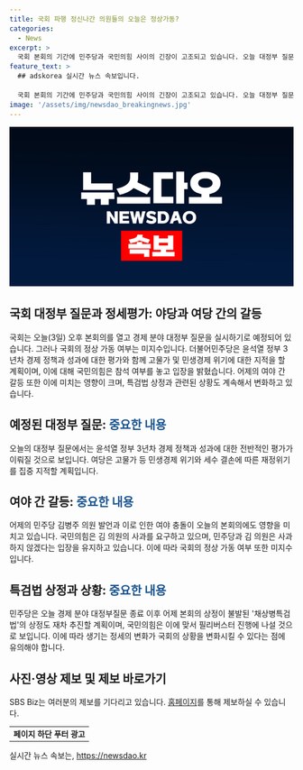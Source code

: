 ```yaml
---
title: 국회 파행 정신나간 의원들의 오늘은 정상가동?
categories:
  - News
excerpt: >
  국회 본회의 기간에 민주당과 국민의힘 사이의 긴장이 고조되고 있습니다. 오늘 대정부 질문에서는 윤석열 정부 3년차 경제 정책과 성과에 대한 평가가 이뤄지며, 민생경제 위기와 세수 결손 등에 대한 비판이 예상됩니다. 어제의 충돌로 인해 본회의의 진행이 불확실한 가운데, 민주당은 채상병특검법 상정도 추진하고 있어 정국의 긴장이 고조되고 있습니다. 불확실한 상황 속에서의 국회의 향방과 갈등의 해결에 관한 관심이 높아지고 있습니다. SBS Biz는 계속해서 다양한 제보를 기다리고 있습니다.
feature_text: >
  ## adskorea 실시간 뉴스 속보입니다.

  국회 본회의 기간에 민주당과 국민의힘 사이의 긴장이 고조되고 있습니다. 오늘 대정부 질문에서는 윤석열 정부 3년차 경제 정책과 성과에 대한 평가가 이뤄지며, 민생경제 위기와 세수 결손 등에 대한 비판이 예상됩니다. 어제의 충돌로 인해 본회의의 진행이 불확실한 가운데, 민주당은 채상병특검법 상정도 추진하고 있어 정국의 긴장이 고조되고 있습니다. 불확실한 상황 속에서의 국회의 향방과 갈등의 해결에 관한 관심이 높아지고 있습니다. SBS Biz는 계속해서 다양한 제보를 기다리고 있습니다.
image: '/assets/img/newsdao_breakingnews.jpg'
---
```


<p><img src="/assets/img/newsdao_breakingnews.jpg" alt="adskorea 속보" /></p>

<h2 data-ke-size="size26">국회 대정부 질문과 정세평가: 야당과 여당 간의 갈등</h2>

<p>국회는 오늘(3일) 오후 본회의를 열고 경제 분야 대정부 질문을 실시하기로 예정되어 있습니다. 그러나 국회의 정상 가동 여부는 미지수입니다. 더불어민주당은 윤석열 정부 3년차 경제 정책과 성과에 대한 평가와 함께 고물가 및 민생경제 위기에 대한 지적을 할 계획이며, 이에 대해 국민의힘은 참석 여부를 놓고 입장을 밝혔습니다. 어제의 여야 간 갈등 또한 이에 미치는 영향이 크며, 특검법 상정과 관련된 상황도 계속해서 변화하고 있습니다. </p>

<p data-ke-size="size16"></p>

<h2 data-ke-size="size24">예정된 대정부 질문: <span style="color: #1a5490;">중요한 내용</span></h2>

<p>오늘의 대정부 질문에서는 윤석열 정부 3년차 경제 정책과 성과에 대한 전반적인 평가가 이뤄질 것으로 보입니다. 여당은 고물가 등 민생경제 위기와 세수 결손에 따른 재정위기를 집중 지적할 계획입니다. </p>

<p data-ke-size="size16"></p>

<h2 data-ke-size="size24">여야 간 갈등: <span style="color: #1a5490;">중요한 내용</span></h2>

<p>어제의 민주당 김병주 의원 발언과 이로 인한 여야 충돌이 오늘의 본회의에도 영향을 미치고 있습니다. 국민의힘은 김 의원의 사과를 요구하고 있으며, 민주당과 김 의원은 사과하지 않겠다는 입장을 유지하고 있습니다. 이에 따라 국회의 정상 가동 여부 또한 미지수입니다.</p>

<p data-ke-size="size16"></p>

<h2 data-ke-size="size24">특검법 상정과 상황: <span style="color: #1a5490;">중요한 내용</span></h2>

<p>민주당은 오늘 경제 분야 대정부질문 종료 이후 어제 본회의 상정이 불발된 '채상병특검법'의 상정도 재차 추진할 계획이며, 국민의힘은 이에 맞서 필리버스터 진행에 나설 것으로 보입니다. 이에 따라 생기는 정세의 변화가 국회의 상황을 변화시킬 수 있다는 점에 유의해야 합니다.</p>

<p data-ke-size="size16"></p>

<h2 data-ke-size="size24">사진·영상 제보 및 제보 바로가기</h2>

<p>SBS Biz는 여러분의 제보를 기다리고 있습니다. 
<a href="https://url.kr/9pghjn">홈페이지</a>를 통해 제보하실 수 있습니다.</p>

<p data-ke-size="size16"></p>

<table>
   <tbody>
      <tr>
         <td style="text-align: center; height: 17px;"><b>페이지 하단 푸터 광고</b></td>
      </tr>
   </tbody>
</table>

<p data-ke-size="size16"></p>
실시간 뉴스 속보는, <a href="https://newsdao.kr" rel="dofollow">https://newsdao.kr</a>


